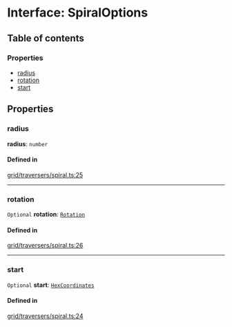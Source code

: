 # Interface: SpiralOptions

## Table of contents

### Properties

- [radius](SpiralOptions.md#radius)
- [rotation](SpiralOptions.md#rotation)
- [start](SpiralOptions.md#start)

## Properties

### <a id="radius" name="radius"></a> radius

 **radius**: `number`

#### Defined in

[grid/traversers/spiral.ts:25](https://github.com/flauwekeul/honeycomb/blob/3be8e81/src/grid/traversers/spiral.ts#L25)

___

### <a id="rotation" name="rotation"></a> rotation

 `Optional` **rotation**: [`Rotation`](../enums/Rotation.md)

#### Defined in

[grid/traversers/spiral.ts:26](https://github.com/flauwekeul/honeycomb/blob/3be8e81/src/grid/traversers/spiral.ts#L26)

___

### <a id="start" name="start"></a> start

 `Optional` **start**: [`HexCoordinates`](../index.md#HexCoordinates)

#### Defined in

[grid/traversers/spiral.ts:24](https://github.com/flauwekeul/honeycomb/blob/3be8e81/src/grid/traversers/spiral.ts#L24)
